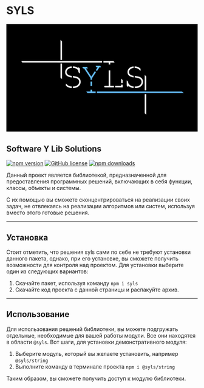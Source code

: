 # SYLS

![Логотип SYLS](https://github.com/MrYNikita/syls/raw/main/logo.png)

## Software Y Lib Solutions

[![npm version](https://img.shields.io/npm/v/syls.svg)](https://npmjs.org/package/syls)
[![GitHub license](https://img.shields.io/badge/license-Apache_2.0-darkblue.svg)](https://github.com/MrYNikita/syls)
[![npm downloads](https://img.shields.io/npm/dm/syls.svg)](https://npmjs.org/package/syls)

Данный проект является библиотекой, предназначенной для предоставления программных решений, включающих в себя функции, классы, объекты и системы.

С их помощью вы сможете сконцентрироваться на реализации своих задач, не отвлекаясь на реализации алгоритмов или систем, используя вместо этого готовые решения.

***

## Установка

Стоит отметить, что решения syls сами по себе не требуют установки данного пакета, однако, при его установке, вы сможете получить возможности для контроля над проектом. Для установки выберите один из следующих вариантов:

1. Скачайте пакет, используя команду ```npm i syls```
1. Скачайте код проекта с данной страницы и распакуйте архив.

***

## Использование

Для использования решений библиотеки, вы можете подгружать отдельные, необходимые для вашей работы модули. Все они находятся в области `@syls`. Вот шаги, для установки демонстративного модуля:

1. Выберите модуль, который вы желаете установить, например `@syls/string`
1. Выполните команду в терминале проекта `npm i @syls/string`

Таким образом, вы сможете получить доступ к модулю библиотеки.
